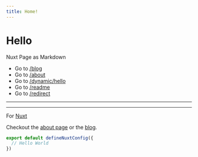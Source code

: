 ```yaml
---
title: Home!
---
```


# Hello

Nuxt Page as Markdown

- Go to [/blog](/blog)
- Go to [/about](/about)
- Go to [/dynamic/hello](/dynamic/hello)
- Go to [/readme](/readme)
- Go to [/redirect](/redirect)

---

<Counter />

<Docs />

---

For [Nuxt](http://nuxt.com/)

Checkout the [about page](/about) or the [blog](/blog).

```ts
export default defineNuxtConfig({
  // Hello World
})
```

